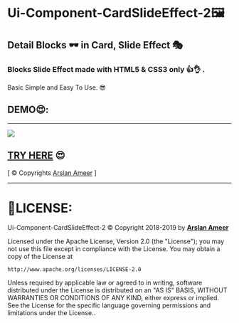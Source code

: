# Ui-Component-CardSlideEffect-2🖼
## Detail Blocks 🕶 in Card, Slide Effect 🎭
### Blocks Slide Effect made with HTML5 & CSS3 only 👍👌 .
Basic Simple and Easy To Use. 😎

## DEMO😍:

---
![](demo.gif)

[TRY HERE](https://arslanameer.github.io/Ui-Component-CardSlideEffect-2/) 😍
---
[ © Copyrights [Arslan Ameer](http://www.arslanameer.com/) ]

---
# 🔐LICENSE:
Ui-Component-CardSlideEffect-2 © Copyright 2018-2019 by **[Arslan Ameer](http://www.arslanameer.com/)**

Licensed under the Apache License, Version 2.0 (the "License");
you may not use this file except in compliance with the License.
You may obtain a copy of the License at

    http://www.apache.org/licenses/LICENSE-2.0

Unless required by applicable law or agreed to in writing, software
distributed under the License is distributed on an "AS IS" BASIS,
WITHOUT WARRANTIES OR CONDITIONS OF ANY KIND, either express or implied.
See the License for the specific language governing permissions and
limitations under the License..
